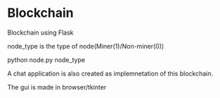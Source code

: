 # Blockchain
Blockchain using Flask

node_type is the type of node(Miner(1)/Non-miner(0))

python node.py node_type 


A chat application is also created as implemnetation of this blockchain.

The gui is made in browser/tkinter
